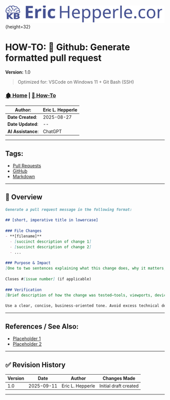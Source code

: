 <!-- 🔗 Custom Stylesheet -->
<link rel="stylesheet" href="../../_css/main.css">

<!-- 🖼️ Site Logo -->
![Site Logo](/_pix/logos/logo-ehw-kb.svg){height=32}

<!-- 📝 Title -->
# HOW-TO: 📘 Github: Generate formatted pull request

**Version:** 1.0


> Optimized for: VSCode on Windows 11 + Git Bash (SSH)
> 

<!-- 🧭 Navigation -->
### [🏚️ Home](../README.md) | [📁 How-To](index.md)

<!-- 👤 Metadata -->
| **Author**:        | Eric L. Hepperle |
| ------------------ | ---------------- |
| **Date Created**:  | 2025-08-27       |
| **Date Updated**:  | --               |
| **AI Assistance**: | ChatGPT          |


---

<!-- SECTION: Tags for short related (1-3 word phrase per tag) concepts (long titled articles belong in the References / See Also section above) -->
<section id="sec-tags">

## Tags:

- [Pull Requests](#)
- [GitHub](#)
- [Markdown](#)


</section>




---


<!-- 🔍 Content Section Heading -->

## 📌 Overview

```md
Generate a pull request message in the following format:

## [short, imperative title in lowercase]

### File Changes
- **[filename]**
  - [succinct description of change 1]
  - [succinct description of change 2]
  - ...

### Purpose & Impact
[One to two sentences explaining what this change does, why it matters, and what business or user value it delivers.]

Closes #[issue number] (if applicable)

### Verification
[Brief description of how the change was tested—tools, viewports, devices, etc.]

Use a clear, concise, business-oriented tone. Avoid excess technical detail unless it's critical to understanding the change. Use markdown formatting.
```
---

<!-- 📚 References (Optional) -->
## References / See Also:

- [Placeholder 1](#)
- [Placeholder 2](#)


---

## ✅ Revision History

| Version | Date       | Author           | Changes Made          |
| ------- | ---------- | ---------------- | --------------------- |
| 1.0     | 2025-09-11 | Eric L. Hepperle | Initial draft created |

---
